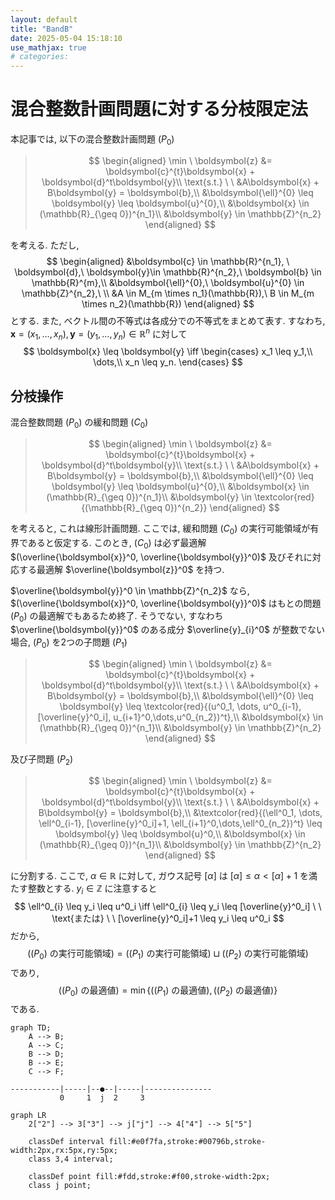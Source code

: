 ```yaml
---
layout: default
title: "BandB"
date: 2025-05-04 15:18:10
use_mathjax: true
# categories:
---
```


# 混合整数計画問題に対する分枝限定法

本記事では, 以下の混合整数計画問題 $(P_0)$

> $$
> \begin{aligned}
> \min \ \boldsymbol{z} &= \boldsymbol{c}^{t}\boldsymbol{x} + \boldsymbol{d}^t\boldsymbol{y}\\
> \text{s.t.} \ \ &A\boldsymbol{x} + B\boldsymbol{y} = \boldsymbol{b},\\
> &\boldsymbol{\ell}^{0} \leq \boldsymbol{y} \leq \boldsymbol{u}^{0},\\
> &\boldsymbol{x} \in (\mathbb{R}_{\geq 0})^{n_1}\\
> &\boldsymbol{y} \in \mathbb{Z}^{n_2}
> \end{aligned}
> $$

を考える. ただし, 
$$
\begin{aligned}
    &\boldsymbol{c} \in \mathbb{R}^{n_1}, \
    \boldsymbol{d},\  \boldsymbol{y}\in \mathbb{R}^{n_2},\ \boldsymbol{b} \in \mathbb{R}^{m},\\
    &\boldsymbol{\ell}^{0},\ \boldsymbol{u}^{0} \in \mathbb{Z}^{n_2},\
    \\
    &A \in M_{m \times n_1}(\mathbb{R}),\
    B \in M_{m \times n_2}(\mathbb{R})
\end{aligned}
$$
とする. また, ベクトル間の不等式は各成分での不等式をまとめて表す. すなわち, $\boldsymbol{x} = (x_1, \dots, x_n), \boldsymbol{y} = (y_1, \dots, y_n) \in \mathbb{R}^{n}$ に対して 
$$
    \boldsymbol{x} \leq \boldsymbol{y} 
    \iff \begin{cases}
        x_1 \leq y_1,\\
        \dots,\\
        x_n \leq y_n.
    \end{cases}
$$

## 分枝操作

混合整数問題 $(P_0)$ の緩和問題 $(C_0)$ 

> $$
> \begin{aligned}
> \min \ \boldsymbol{z} &= \boldsymbol{c}^{t}\boldsymbol{x} + \boldsymbol{d}^t\boldsymbol{y}\\
> \text{s.t.} \ \ &A\boldsymbol{x} + B\boldsymbol{y} = \boldsymbol{b},\\
> &\boldsymbol{\ell}^{0} \leq \boldsymbol{y} \leq \boldsymbol{u}^{0},\\
> &\boldsymbol{x} \in (\mathbb{R}_{\geq 0})^{n_1}\\
> &\boldsymbol{y} \in \textcolor{red}{(\mathbb{R}_{\geq 0})^{n_2}}
> \end{aligned}
> $$

を考えると, これは線形計画問題.
ここでは, 緩和問題 $(C_0)$ の実行可能領域が有界であると仮定する. 
このとき, $(C_0)$ は必ず最適解 $(\overline{\boldsymbol{x}}^0, \overline{\boldsymbol{y}}^0)$ 及びそれに対応する最適解 $\overline{\boldsymbol{z}}^0$ を持つ.

$\overline{\boldsymbol{y}}^0 \in \mathbb{Z}^{n_2}$ なら, $(\overline{\boldsymbol{x}}^0, \overline{\boldsymbol{y}}^0)$ はもとの問題 $(P_0)$ の最適解でもあるため終了. そうでない, すなわち $\overline{\boldsymbol{y}}^0$ のある成分 $\overline{y}_{i}^0$ が整数でない場合, $(P_0)$ を2つの子問題 $(P_1)$ 

> $$
> \begin{aligned}
> \min \ \boldsymbol{z} &= \boldsymbol{c}^{t}\boldsymbol{x} + \boldsymbol{d}^t\boldsymbol{y}\\
> \text{s.t.} \ \ &A\boldsymbol{x} + B\boldsymbol{y} = \boldsymbol{b},\\
> &\boldsymbol{\ell}^{0} \leq \boldsymbol{y} \leq \textcolor{red}{(u^0_1, \dots, u^0_{i-1}, [\overline{y}^0_i], u_{i+1}^0,\dots,u^0_{n_2})^t},\\
> &\boldsymbol{x} \in (\mathbb{R}_{\geq 0})^{n_1}\\
> &\boldsymbol{y} \in \mathbb{Z}^{n_2}
> \end{aligned}
> $$

及び子問題 $(P_2)$

> $$
> \begin{aligned}
> \min \ \boldsymbol{z} &= \boldsymbol{c}^{t}\boldsymbol{x} + \boldsymbol{d}^t\boldsymbol{y}\\
> \text{s.t.} \ \ &A\boldsymbol{x} + B\boldsymbol{y} = \boldsymbol{b},\\
> &\textcolor{red}{(\ell^0_1, \dots, \ell^0_{i-1}, [\overline{y}^0_i]+1, \ell_{i+1}^0,\dots,\ell^0_{n_2})^t} \leq \boldsymbol{y} \leq  \boldsymbol{u}^0,\\
> &\boldsymbol{x} \in (\mathbb{R}_{\geq 0})^{n_1}\\
> &\boldsymbol{y} \in \mathbb{Z}^{n_2}
> \end{aligned}
> $$

に分割する. ここで, $\alpha \in \mathbb{R}$ に対して, ガウス記号 $[\alpha]$ は $[\alpha] \leq \alpha < [\alpha] + 1$ を満たす整数とする. 
$y_i \in \mathbb{Z}$ に注意すると
$$
\ell^0_{i} \leq y_i \leq u^0_i \iff \ell^0_{i} \leq y_i \leq [\overline{y}^0_i] \ \ \text{または} \ \ [\overline{y}^0_i]+1 \leq y_i \leq u^0_i
$$
だから,
$$
(\text{$(P_0)$ の実行可能領域}) = (\text{$(P_1)$ の実行可能領域}) \sqcup (\text{$(P_2)$ の実行可能領域})
$$
であり, 
$$
(\text{$(P_0)$ の最適値}) = \min\left\{(\text{$(P_1)$ の最適値}), (\text{$(P_2)$ の最適値})\right\}
$$
である.











```mermaid
graph TD;
    A --> B;
    A --> C;
    B --> D;
    B --> E;
    C --> F;
```

```
-----------|-----|--●--|-----|---------------
           0     1  j  2     3
```

```mermaid
graph LR
    2["2"] --> 3["3"] --> j["j"] --> 4["4"] --> 5["5"]

    classDef interval fill:#e0f7fa,stroke:#00796b,stroke-width:2px,rx:5px,ry:5px;
    class 3,4 interval;

    classDef point fill:#fdd,stroke:#f00,stroke-width:2px;
    class j point;

```

<!-- 以下脚注 -->
<!-- [^1]: 連続変数のみを残すと線形計画問題となり, 単体法や内点法などある程度大規模な問題に対しても求解可能なアルゴリズムが利用できる.
[^2]: 本来, ここは $\min$ ではなく $\inf$ とするべきところだが, 簡単のため $\min$ を考える.  -->